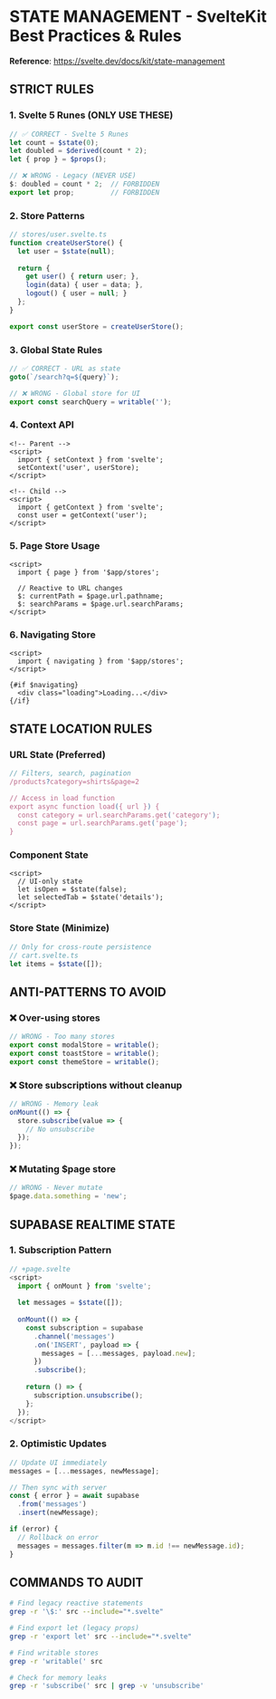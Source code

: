 # STATE MANAGEMENT - SvelteKit Best Practices & Rules

**Reference**: https://svelte.dev/docs/kit/state-management

## STRICT RULES

### 1. Svelte 5 Runes (ONLY USE THESE)
```typescript
// ✅ CORRECT - Svelte 5 Runes
let count = $state(0);
let doubled = $derived(count * 2);
let { prop } = $props();

// ❌ WRONG - Legacy (NEVER USE)
$: doubled = count * 2;  // FORBIDDEN
export let prop;         // FORBIDDEN
```

### 2. Store Patterns
```typescript
// stores/user.svelte.ts
function createUserStore() {
  let user = $state(null);
  
  return {
    get user() { return user; },
    login(data) { user = data; },
    logout() { user = null; }
  };
}

export const userStore = createUserStore();
```

### 3. Global State Rules
```typescript
// ✅ CORRECT - URL as state
goto(`/search?q=${query}`);

// ❌ WRONG - Global store for UI
export const searchQuery = writable('');
```

### 4. Context API
```svelte
<!-- Parent -->
<script>
  import { setContext } from 'svelte';
  setContext('user', userStore);
</script>

<!-- Child -->
<script>
  import { getContext } from 'svelte';
  const user = getContext('user');
</script>
```

### 5. Page Store Usage
```svelte
<script>
  import { page } from '$app/stores';
  
  // Reactive to URL changes
  $: currentPath = $page.url.pathname;
  $: searchParams = $page.url.searchParams;
</script>
```

### 6. Navigating Store
```svelte
<script>
  import { navigating } from '$app/stores';
</script>

{#if $navigating}
  <div class="loading">Loading...</div>
{/if}
```

## STATE LOCATION RULES

### URL State (Preferred)
```typescript
// Filters, search, pagination
/products?category=shirts&page=2

// Access in load function
export async function load({ url }) {
  const category = url.searchParams.get('category');
  const page = url.searchParams.get('page');
}
```

### Component State
```svelte
<script>
  // UI-only state
  let isOpen = $state(false);
  let selectedTab = $state('details');
</script>
```

### Store State (Minimize)
```typescript
// Only for cross-route persistence
// cart.svelte.ts
let items = $state([]);
```

## ANTI-PATTERNS TO AVOID

### ❌ Over-using stores
```typescript
// WRONG - Too many stores
export const modalStore = writable();
export const toastStore = writable();
export const themeStore = writable();
```

### ❌ Store subscriptions without cleanup
```typescript
// WRONG - Memory leak
onMount(() => {
  store.subscribe(value => {
    // No unsubscribe
  });
});
```

### ❌ Mutating $page store
```typescript
// WRONG - Never mutate
$page.data.something = 'new';
```

## SUPABASE REALTIME STATE

### 1. Subscription Pattern
```typescript
// +page.svelte
<script>
  import { onMount } from 'svelte';
  
  let messages = $state([]);
  
  onMount(() => {
    const subscription = supabase
      .channel('messages')
      .on('INSERT', payload => {
        messages = [...messages, payload.new];
      })
      .subscribe();
    
    return () => {
      subscription.unsubscribe();
    };
  });
</script>
```

### 2. Optimistic Updates
```typescript
// Update UI immediately
messages = [...messages, newMessage];

// Then sync with server
const { error } = await supabase
  .from('messages')
  .insert(newMessage);

if (error) {
  // Rollback on error
  messages = messages.filter(m => m.id !== newMessage.id);
}
```

## COMMANDS TO AUDIT

```bash
# Find legacy reactive statements
grep -r '\$:' src --include="*.svelte"

# Find export let (legacy props)
grep -r 'export let' src --include="*.svelte"

# Find writable stores
grep -r 'writable(' src

# Check for memory leaks
grep -r 'subscribe(' src | grep -v 'unsubscribe'
```